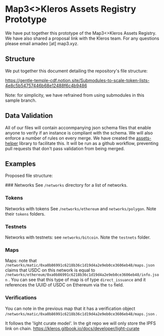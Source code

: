 # Map3<>Kleros Assets Registry Prototype
We have put together this prototype of the Map3<>Kleros Assets Registry. We have also shared a proposal link with the Kleros team. For any questions please email amadeo [at] map3.xyz.

## Structure
We put together this document detailing the repository's file structure:

https://gentle-temple-cdf.notion.site/Submodules-to-scale-token-lists-4e8c5b54757446b68e12488f6c4b9486

Note: for simplicity, we have refrained from using submodules in this sample branch. 

## Data Validation
All of our files will contain acconmpanying json schema files that enable anyone to verify if an instance is compliant with the schema. We will also enforce a number of rules on every merge. We have created the [assets-helper](https://github.com/map3xyz/assets-helper) library to facilitate this. It will be run as a github workflow, preventing pull requests that don't pass validation from being merged. 

## Examples
Proposed file structure: 

### Networks
See `/networks` directory for a list of networks. 

### Tokens
Networks with tokens See `/networks/ethereum` and `networks/polygon`. Note their `tokens` folders.

### Testnets
Networks with testnets: see `networks/bitcoin`. Note the `testnets` folder. 

### Maps
Maps: note that `/networks/matic/0xa0b86991c6218b36c1d19d4a2e9eb0ce3606eb48/maps.json` claims that USDC on this network is equal to `/networks/ethereum/0xa0b86991c6218b36c1d19d4a2e9eb0ce3606eb48/info.json` . You can see that this type of map is of type `direct_issuance` and it references the UUID of USDC on Ethereum via the `to` field.

### Verifications
You can note in the previous map that it has a verification object `/networks/matic/0xa0b86991c6218b36c1d19d4a2e9eb0ce3606eb48/maps.json` . 

It follows the 'light curate model'. In the git repo we will only store the IPFS link on chain. 
https://kleros.gitbook.io/docs/developer/light-curate
